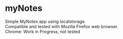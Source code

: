 # myNotes

Simple MyNotes app using localstorage. </br>
Compatible and tested with Mozilla Firefox web browser. </br>
Chrome: Work in Progress, not tested
